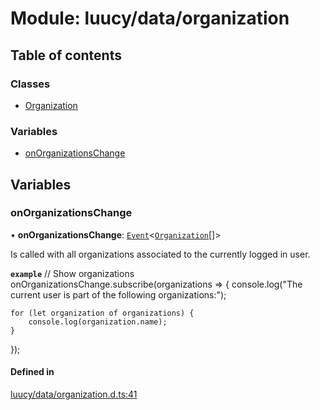 # Module: luucy/data/organization

## Table of contents

### Classes

- [Organization](../classes/luucy_data_organization.Organization.md)

### Variables

- [onOrganizationsChange](luucy_data_organization.md#onorganizationschange)

## Variables

### onOrganizationsChange

• **onOrganizationsChange**: [`Event`](../classes/luucy_event.Event.md)<[`Organization`](../classes/luucy_data_organization.Organization.md)[]\>

Is called with all organizations associated to the currently logged in user.

**`example`**
//  Show organizations
onOrganizationsChange.subscribe(organizations => {
    console.log("The current user is part of the following organizations:");

    for (let organization of organizations) {
        console.log(organization.name);
    }
});

#### Defined in

[luucy/data/organization.d.ts:41](https://github.com/luucyadmin/luucy-types/blob/5fee54b/luucy/data/organization.d.ts#L41)
